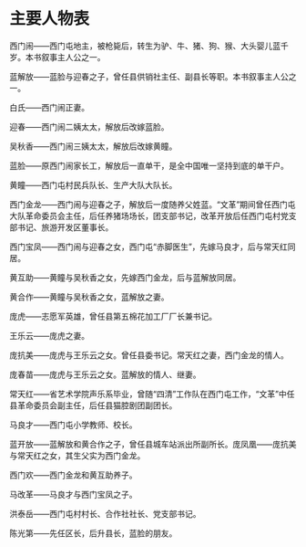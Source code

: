   

# 主要人物表

西门闹——西门屯地主，被枪毙后，转生为驴、牛、猪、狗、猴、大头婴儿蓝千岁。本书叙事主人公之一。

蓝解放——蓝脸与迎春之子，曾任县供销社主任、副县长等职。本书叙事主人公之一。

白氏——西门闹正妻。

迎春——西门闹二姨太太，解放后改嫁蓝脸。

吴秋香——西门闹三姨太太，解放后改嫁黄瞳。

蓝脸——原西门闹家长工，解放后一直单干，是全中国唯一坚持到底的单干户。

黄瞳——西门屯村民兵队长、生产大队大队长。

西门金龙——西门闹与迎春之子，解放后一度随养父姓蓝。“文革”期间曾任西门屯大队革命委员会主任，后任养猪场场长，团支部书记，改革开放后任西门屯村党支部书记、旅游开发区董事长。

西门宝凤——西门闹与迎春之女，西门屯“赤脚医生”，先嫁马良才，后与常天红同居。

黄互助——黄瞳与吴秋香之女，先嫁西门金龙，后与蓝解放同居。

黄合作——黄瞳与吴秋香之女，蓝解放之妻。

庞虎——志愿军英雄，曾任县第五棉花加工厂厂长兼书记。

王乐云——庞虎之妻。

庞抗美——庞虎与王乐云之女。曾任县委书记。常天红之妻，西门金龙的情人。

庞春苗——庞虎与王乐云之女。蓝解放的情人、继妻。

常天红——省艺术学院声乐系毕业，曾随“四清”工作队在西门屯工作，“文革”中任县革命委员会副主任，后任县猫腔剧团副团长。

马良才——西门屯小学教师、校长。

蓝开放——蓝解放和黄合作之子，曾任县城车站派出所副所长。庞凤凰——庞抗美与常天红之女，其生父实为西门金龙。

西门欢——西门金龙和黄互助养子。

马改革——马良才与西门宝凤之子。

洪泰岳——西门屯村村长、合作社社长、党支部书记。

陈光第——先任区长，后升县长，蓝脸的朋友。